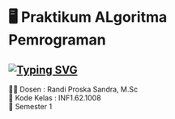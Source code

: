 # 🖥️ Praktikum ALgoritma Pemrograman
<a href="https://git.io/typing-svg"><img src="https://readme-typing-svg.demolab.com?font=Century&weight=100&size=50&duration=2000&pause=1000&color=00FFFF&vCenter=true&random=false&width=1000&height=100&lines=Hi!;Welcome+to+My+Repository" alt="Typing SVG" /></a>
---
🧑‍🏫️ Dosen : Randi Proska Sandra, M.Sc<br>
🏫️ Kode Kelas : INF1.62.1008<br>
📒️ Semester 1<br>
